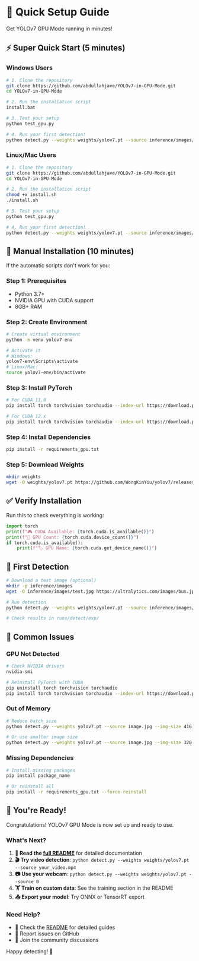 # 🚀 Quick Setup Guide

Get YOLOv7 GPU Mode running in minutes!

## ⚡ Super Quick Start (5 minutes)

### Windows Users

```bash
# 1. Clone the repository
git clone https://github.com/abdullahjave/YOLOv7-in-GPU-Mode.git
cd YOLOv7-in-GPU-Mode

# 2. Run the installation script
install.bat

# 3. Test your setup
python test_gpu.py

# 4. Run your first detection!
python detect.py --weights weights/yolov7.pt --source inference/images/horses.jpg
```

### Linux/Mac Users

```bash
# 1. Clone the repository
git clone https://github.com/abdullahjave/YOLOv7-in-GPU-Mode.git
cd YOLOv7-in-GPU-Mode

# 2. Run the installation script
chmod +x install.sh
./install.sh

# 3. Test your setup
python test_gpu.py

# 4. Run your first detection!
python detect.py --weights weights/yolov7.pt --source inference/images/horses.jpg
```

## 🔧 Manual Installation (10 minutes)

If the automatic scripts don't work for you:

### Step 1: Prerequisites
- Python 3.7+
- NVIDIA GPU with CUDA support
- 8GB+ RAM

### Step 2: Create Environment
```bash
# Create virtual environment
python -m venv yolov7-env

# Activate it
# Windows:
yolov7-env\Scripts\activate
# Linux/Mac:
source yolov7-env/bin/activate
```

### Step 3: Install PyTorch
```bash
# For CUDA 11.8
pip install torch torchvision torchaudio --index-url https://download.pytorch.org/whl/cu118

# For CUDA 12.x
pip install torch torchvision torchaudio --index-url https://download.pytorch.org/whl/cu121
```

### Step 4: Install Dependencies
```bash
pip install -r requirements_gpu.txt
```

### Step 5: Download Weights
```bash
mkdir weights
wget -O weights/yolov7.pt https://github.com/WongKinYiu/yolov7/releases/download/v0.1/yolov7.pt
```

## ✅ Verify Installation

Run this to check everything is working:

```python
import torch
print(f"🎮 CUDA Available: {torch.cuda.is_available()}")
print(f"🔢 GPU Count: {torch.cuda.device_count()}")
if torch.cuda.is_available():
    print(f"🏷 GPU Name: {torch.cuda.get_device_name()}")
```

## 🎯 First Detection

```bash
# Download a test image (optional)
mkdir -p inference/images
wget -O inference/images/test.jpg https://ultralytics.com/images/bus.jpg

# Run detection
python detect.py --weights weights/yolov7.pt --source inference/images/test.jpg

# Check results in runs/detect/exp/
```

## 🚨 Common Issues

### GPU Not Detected
```bash
# Check NVIDIA drivers
nvidia-smi

# Reinstall PyTorch with CUDA
pip uninstall torch torchvision torchaudio
pip install torch torchvision torchaudio --index-url https://download.pytorch.org/whl/cu118
```

### Out of Memory
```bash
# Reduce batch size
python detect.py --weights yolov7.pt --source image.jpg --img-size 416

# Or use smaller image size
python detect.py --weights yolov7.pt --source image.jpg --img-size 320
```

### Missing Dependencies
```bash
# Install missing packages
pip install package_name

# Or reinstall all
pip install -r requirements_gpu.txt --force-reinstall
```

## 🎉 You're Ready!

Congratulations! YOLOv7 GPU Mode is now set up and ready to use.

### What's Next?

1. **📖 Read the [full README](README.md)** for detailed documentation
2. **🎬 Try video detection**: `python detect.py --weights weights/yolov7.pt --source your_video.mp4`
3. **📷 Use your webcam**: `python detect.py --weights weights/yolov7.pt --source 0`
4. **🏋️ Train on custom data**: See the training section in the README
5. **📤 Export your model**: Try ONNX or TensorRT export

### Need Help?

- 📖 Check the [README](README.md) for detailed guides
- 🐛 Report issues on GitHub
- 💬 Join the community discussions

Happy detecting! 🎯
